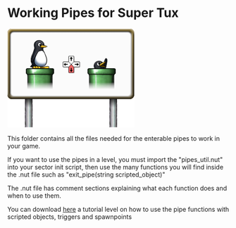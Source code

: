 # Working Pipes for Super Tux 
![pipe decal](https://github.com/Eauix/Super-Tux-Additions/blob/main/Working-Pipes/images/decal/_custom/billboard-pipe.png)

This folder contains all the files needed for the enterable pipes to work in your game.

If you want to use the pipes in a level, you must import the "pipes_util.nut" into your sector init script, then use the many functions you will find inside the .nut file such as "exit_pipe(string scripted_object)"

The .nut file has comment sections explaining what each function does and when to use them.

You can download [here](https://cdn.discordapp.com/attachments/1144712722001436812/1144713262064222238/ReworkedWorkingPipes2.stl) a tutorial level on how to use the pipe functions with scripted objects, triggers and spawnpoints
